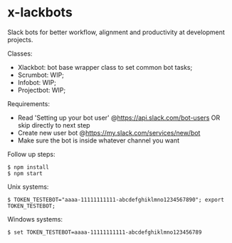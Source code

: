 # x-lackbots
Slack bots for better workflow, alignment and productivity at development projects.

Classes:
- Xlackbot: bot base wrapper class to set common bot tasks;
- Scrumbot: WIP;
- Infobot: WIP;
- Projectbot: WIP;

Requirements:
- Read 'Setting up your bot user' @https://api.slack.com/bot-users OR skip directly to next step
- Create new user bot @https://my.slack.com/services/new/bot
- Make sure the bot is inside whatever channel you want

Follow up steps:
```
$ npm install
$ npm start
```

Unix systems:
```
$ TOKEN_TESTEBOT="aaaa-11111111111-abcdefghiklmno1234567890"; export TOKEN_TESTEBOT;
```

Windows systems:
```
$ set TOKEN_TESTEBOT=aaaa-11111111111-abcdefghiklmno123456789
```
